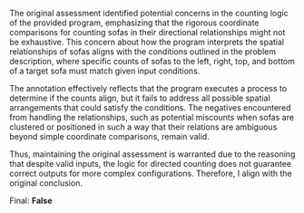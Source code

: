 The original assessment identified potential concerns in the counting logic of the provided program, emphasizing that the rigorous coordinate comparisons for counting sofas in their directional relationships might not be exhaustive. This concern about how the program interprets the spatial relationships of sofas aligns with the conditions outlined in the problem description, where specific counts of sofas to the left, right, top, and bottom of a target sofa must match given input conditions. 

The annotation effectively reflects that the program executes a process to determine if the counts align, but it fails to address all possible spatial arrangements that could satisfy the conditions. The negatives encountered from handling the relationships, such as potential miscounts when sofas are clustered or positioned in such a way that their relations are ambiguous beyond simple coordinate comparisons, remain valid.

Thus, maintaining the original assessment is warranted due to the reasoning that despite valid inputs, the logic for directed counting does not guarantee correct outputs for more complex configurations. Therefore, I align with the original conclusion.

Final: **False**